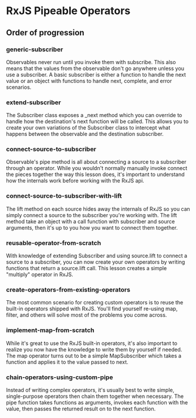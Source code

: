 # RxJS Pipeable Operators

## Order of progression

### generic-subscriber
Observables never run until you invoke them with subscribe. This also means that the values from the observable don't go anywhere unless you use a subscriber. A basic subscriber is either a function to handle the next value or an object with functions to handle next, complete, and error scenarios.

### extend-subscriber
The Subscriber class exposes a _next method which you can override to handle how the destination's next function will be called. This allows you to create your own variations of the Subscriber class to intercept what happens between the observable and the destination subscriber.

### connect-source-to-subscriber
Observable's pipe method is all about connecting a source to a subscriber through an operator. While you wouldn't normally manually invoke connect the pieces together the way this lesson does, it's important to understand how the internals work before working with the RxJS api.

### connect-source-to-subscriber-with-lift
The lift method on each source hides away the internals of RxJS so you can simply connect a source to the subscriber you're working with. The lift method take an object with a call function with subscriber and source arguments, then it's up to you how you want to connect them together.

### reusable-operator-from-scratch
With knowledge of extending Subscriber and using source.lift to connect a source to a subscriber, you can now create your own operators by writing functions that return a source.lift call. This lesson creates a simple "multiply" operator in RxJS.

### create-operators-from-existing-operators
The most common scenario for creating custom operators is to reuse the built-in operators shipped with RxJS. You'll find yourself re-using map, filter, and others will solve most of the problems you come across.

### implement-map-from-scratch
While it's great to use the RxJS built-in operators, it's also important to realize you now have the knowledge to write them by yourself if needed. The map operator turns out to be a simple MapSubscriber which takes a function and applies it to the value passed to next.

### chain-operators-using-custom-pipe
Instead of writing complex operators, it's usually best to write simple, single-purpose operators then chain them together when necessary. The pipe function takes functions as arguments, invokes each function with the value, then passes the returned result on to the next function.
